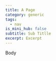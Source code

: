 ```yaml
---
title: A Page
category: generic
tags:
  - nav
is_mini_hub: false
subtitle: Sub Titlle
excerpt: Excerpt
---
```

Body